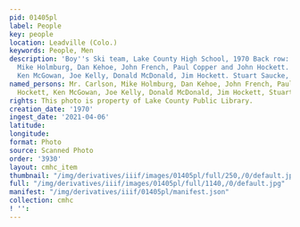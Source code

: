 ```yaml
---
pid: 01405pl
label: People
key: people
location: Leadville (Colo.)
keywords: People, Men
description: 'Boy''s Ski team, Lake County High School, 1970 Back row: Mr. Carlson,
  Mike Holmburg, Dan Kehoe, John French, Paul Copper and John Hockett. Middle row:
  Ken McGowan, Joe Kelly, Donald McDonald, Jim Hockett. Stuart Saucke, kneeling'
named_persons: Mr. Carlson, Mike Holmburg, Dan Kehoe, John French, Paul Copper. John
  Hockett, Ken McGowan, Joe Kelly, Donald McDonald, Jim Hockett, Stuart Saucke
rights: This photo is property of Lake County Public Library.
creation_date: '1970'
ingest_date: '2021-04-06'
latitude: 
longitude: 
format: Photo
source: Scanned Photo
order: '3930'
layout: cmhc_item
thumbnail: "/img/derivatives/iiif/images/01405pl/full/250,/0/default.jpg"
full: "/img/derivatives/iiif/images/01405pl/full/1140,/0/default.jpg"
manifest: "/img/derivatives/iiif/01405pl/manifest.json"
collection: cmhc
! '': 
---
```

